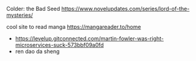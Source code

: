 Colder: the Bad Seed
https://www.novelupdates.com/series/lord-of-the-mysteries/

cool site to read manga
https://mangareader.to/home

- https://levelup.gitconnected.com/martin-fowler-was-right-microservices-suck-573bbf09a0fd
- ren dao da sheng